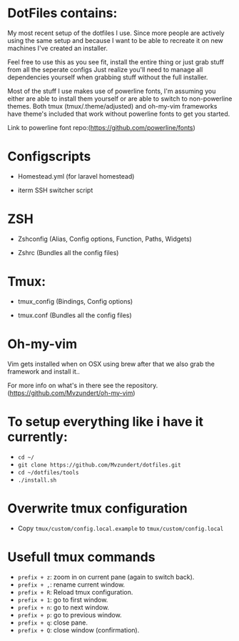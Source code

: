 # DotFiles contains:
My most recent setup of the dotfiles I use. Since more people are actively using
the same setup and because I want to be able to recreate it on new machines I've created an installer.

Feel free to use this as you see fit, install the entire thing or just grab stuff from all  the seperate configs
Just realize you'll need to manage all dependencies yourself when grabbing stuff without the full installer.

Most of the stuff I use makes use of powerline fonts, I'm assuming you either are able to install them yourself
or are able to switch to non-powerline themes. Both tmux (tmux/.theme/adjusted) and oh-my-vim frameworks have theme's
included that work without powerline fonts to get you started.

Link to powerline font repo:(https://github.com/powerline/fonts)

# Configscripts

* Homestead.yml (for laravel homestead)

* iterm SSH switcher script

# ZSH

* Zshconfig (Alias, Config options, Function, Paths, Widgets)

* Zshrc (Bundles all the config files)

# Tmux:

* tmux_config (Bindings, Config options)

* tmux.conf (Bundles all the config files)

# Oh-my-vim
Vim gets installed when on OSX using brew after that we also grab
the framework and install it..

For more info on what's in there see the repository.
 (https://github.com/Mvzundert/oh-my-vim)

# To setup everything like i have it currently:
* `cd ~/`
* `git clone https://github.com/Mvzundert/dotfiles.git`
* `cd ~/dotfiles/tools`
* `./install.sh`

# Overwrite tmux configuration
* Copy `tmux/custom/config.local.example` to `tmux/custom/config.local`

# Usefull tmux commands
* `prefix + z`: zoom in on current pane (again to switch back).
* `prefix + ,`: rename current window.
* `prefix + R`: Reload tmux configuration.
* `prefix + 1`: go to first window.
* `prefix + n`: go to next window.
* `prefix + p`: go to previous window.
* `prefix + q`: close pane.
* `prefix + Q`: close window (confirmation).
